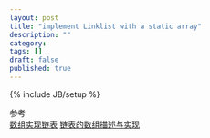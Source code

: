 ```yaml
---
layout: post
title: "implement Linklist with a static array"
description: ""
category: 
tags: []
draft: false
published: true
---
```

{% include JB/setup %}




参考  
[数组实现链表](http://blog.csdn.net/njzhiyuan/article/details/8232025)
[链表的数组描述与实现](http://www2.gliet.edu.cn/jpkc/datastructure/course/course_content.asp?chapter_id=2&section_id=9)
